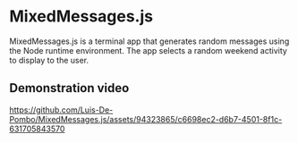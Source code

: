 # MixedMessages.js
MixedMessages.js is a terminal app that generates random messages using the Node runtime environment. The app selects a random weekend activity to display to the user.

## Demonstration video
https://github.com/Luis-De-Pombo/MixedMessages.js/assets/94323865/c6698ec2-d6b7-4501-8f1c-631705843570
